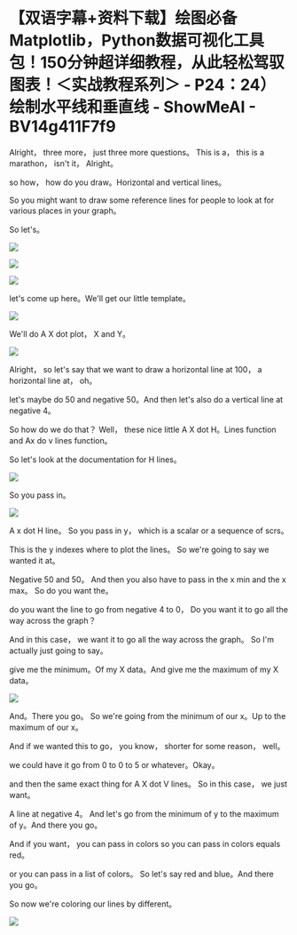 # 【双语字幕+资料下载】绘图必备Matplotlib，Python数据可视化工具包！150分钟超详细教程，从此轻松驾驭图表！＜实战教程系列＞ - P24：24）绘制水平线和垂直线 - ShowMeAI - BV14g411F7f9

Alright， three more， just three more questions。 This is a， this is a marathon， isn't it， Alright。

 so how， how do you draw。Horizontal and vertical lines。

 So you might want to draw some reference lines for people to look at for various places in your graph。

 So let's。

![](img/7a379eaa3c65d47a09c81a755a8d562e_1.png)

![](img/7a379eaa3c65d47a09c81a755a8d562e_2.png)

![](img/7a379eaa3c65d47a09c81a755a8d562e_3.png)

let's come up here。We'll get our little template。

![](img/7a379eaa3c65d47a09c81a755a8d562e_5.png)

We'll do A X dot plot， X and Y。

![](img/7a379eaa3c65d47a09c81a755a8d562e_7.png)

Alright， so let's say that we want to draw a horizontal line at 100， a horizontal line at， oh。

 let's maybe do 50 and negative 50。And then let's also do a vertical line at negative 4。

 So how do we do that？ Well， these nice little A X dot H。Lines function and Ax do v lines function。

 So let's look at the documentation for H lines。

![](img/7a379eaa3c65d47a09c81a755a8d562e_9.png)

So you pass in。

![](img/7a379eaa3c65d47a09c81a755a8d562e_11.png)

A x dot H line。 So you pass in y， which is a scalar or a sequence of scrs。

 This is the y indexes where to plot the lines。 So we're going to say we wanted it at。

Negative 50 and 50。 And then you also have to pass in the x min and the x max。 So do you want the。

 do you want the line to go from negative 4 to 0， Do you want it to go all the way across the graph？

 And in this case， we want it to go all the way across the graph。 So I'm actually just going to say。

 give me the minimum。Of my X data。And give me the maximum of my X data。



![](img/7a379eaa3c65d47a09c81a755a8d562e_13.png)

And。There you go。 So we're going from the minimum of our x。Up to the maximum of our x。

 And if we wanted this to go， you know， shorter for some reason， well。

 we could have it go from 0 to 0 to 5 or whatever。Okay。

 and then the same exact thing for A X dot V lines。 So in this case， we just want。

A line at negative 4。 And let's go from the minimum of y to the maximum of y。And there you go。

And if you want， you can pass in colors so you can pass in colors equals red。

 or you can pass in a list of colors。 So let's say red and blue。And there you go。

 So now we're coloring our lines by different。

![](img/7a379eaa3c65d47a09c81a755a8d562e_15.png)